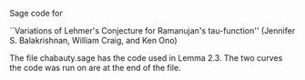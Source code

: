 Sage code for 

``Variations of Lehmer's Conjecture for Ramanujan's tau-function'' (Jennifer S. Balakrishnan, William Craig, and Ken Ono)

The file chabauty.sage has the code used in Lemma 2.3. 
The two curves the code was run on are at the end of the file.
